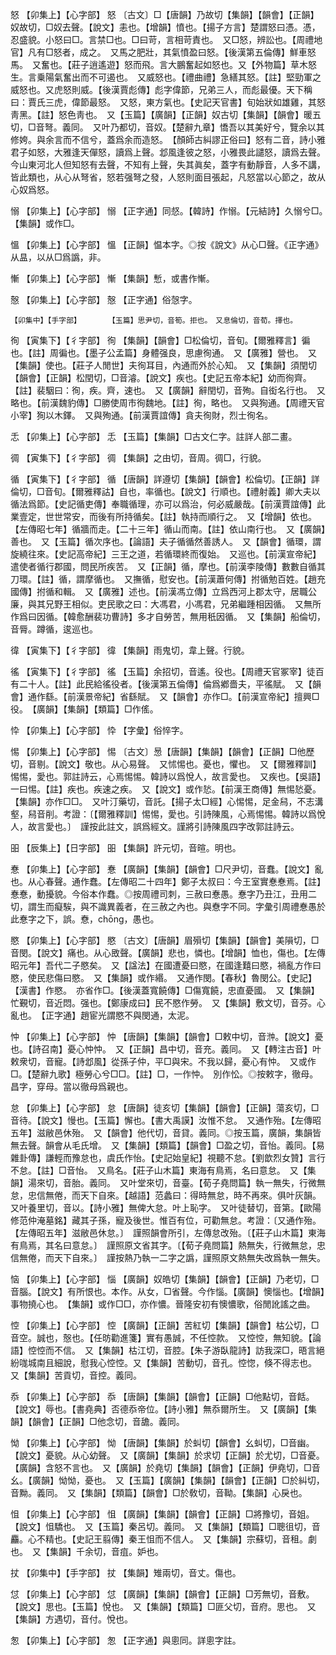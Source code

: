 <!-- { "loadSidebar": true } -->
怒	【卯集上】【心字部】	怒	〔古文〕□【唐韻】乃故切【集韻】【韻會】【正韻】奴故切，□奴去聲。【說文】恚也。【增韻】憤也。【揚子方言】楚謂怒曰憑。憑，忍盛貌。小怒曰□。言禁□也。□曰苛，言相苛責也。　又□怒，辨訟也。【周禮地官】凡有□怒者，成之。　又馬之肥壯，其氣憤盈曰怒。【後漢第五倫傳】鮮車怒馬。　又奮也。【莊子逍遙遊】怒而飛。言大鵬奮起如怒也。又【外物篇】草木怒生。言乗陽氣奮出而不可遏也。　又威怒也。【禮曲禮】急繕其怒。【註】堅勁軍之威怒也。又虎怒則威。【後漢賈彪傳】彪字偉節，兄弟三人，而彪最優。天下稱曰：賈氏三虎，偉節最怒。　又怒，東方氣也。【史記天官書】旬始狀如雄雞，其怒靑黑。【註】怒色靑也。　又【玉篇】【廣韻】【正韻】奴古切【集韻】【韻會】暖五切，□音弩。義同。　又叶乃都切，音奴。【楚辭九章】憍吾以其美好兮，覽余以其修姱。與余言而不信兮，蓋爲余而造怒。　【顏師古糾謬正俗曰】怒有二音，詩小雅君子如怒，大雅逢天僤怒，讀爲上聲。邶風逢彼之怒，小雅畏此譴怒，讀爲去聲。今山東河北人但知怒有去聲，不知有上聲，失其眞矣，蓋字有動靜音，人多不講，皆此類也，从心从弩省，怒若强弩之發，人怒則面目張起，凡怒當以心節之，故从心奴爲怒。

愵	【卯集上】【心字部】	愵	【正字通】同惄。【韓詩】作愵。【元結詩】久愵兮□。　【集韻】或作□。

慍	【卯集上】【心字部】	慍	【正韻】愠本字。◎按《說文》从心□聲。《正字通》从昷，以从□爲譌，非。

慚	【卯集上】【心字部】	慚	【集韻】慙，或書作慚。

慤	【卯集上】【心字部】	慤	【正字通】俗愨字。

	【卯集中】【手字部】		【玉篇】思尹切，音筍。拒也。　又息倫切，音荀。擇也。

徇	【寅集下】【彳字部】	徇	【集韻】【韻會】□松倫切，音旬。【爾雅釋言】徧也。【註】周徧也。【墨子公孟篇】身體强良，思慮徇通。　又【廣雅】營也。　又【集韻】使也。【莊子人閒世】夫徇耳目，內通而外於心知。　又【集韻】須閏切【韻會】【正韻】松閏切，□音濬。【說文】疾也。【史記五帝本紀】幼而徇齊。【註】裴駰曰：徇，疾。齊，速也。　又【廣韻】辭閏切，音殉。自衒名行也。　又略也。【前漢魏豹傳】□勝使周市徇魏地。【註】徇，略也。　又與狥通。【周禮天官小宰】狥以木鐸。　又與殉通。【前漢賈誼傳】貪夫徇財，烈士徇名。

忎	【卯集上】【心字部】	忎	【玉篇】【集韻】□古文仁字。註詳人部二畫。

徟	【寅集下】【彳字部】	徟	【集韻】之由切，音周。徟□，行貌。

循	【寅集下】【彳字部】	循	【唐韻】詳遵切【集韻】【韻會】松倫切。【正韻】詳倫切，□音旬。【爾雅釋詁】自也，率循也。【說文】行順也。【禮射義】卿大夫以循法爲節。【史記循吏傳】奉職循理，亦可以爲治，何必威嚴哉。【前漢賈誼傳】此業壹定，世世常安，而後有所持循矣。【註】執持而順行之。　又【增韻】依也。【左傳昭七年】循牆而走。【二十三年】循山而南。【註】依山南行也。　又【廣韻】善也。　又【玉篇】循次序也。【論語】夫子循循然善誘人。　又【韻會】循環，謂旋繞往來。【史記高帝紀】三王之道，若循環終而復始。　又巡也。【前漢宣帝紀】遣使者循行郡國，問民所疾苦。　又【正韻】循，摩也。【前漢李陵傳】數數自循其刀環。【註】循，謂摩循也。　又撫循，慰安也。【前漢蕭何傳】拊循勉百姓。【趙充國傳】拊循和輯。　又【廣雅】述也。【前漢馮立傳】立爲西河上郡太守，居職公廉，與其兄野王相似。吏民歌之曰：大馮君，小馮君，兄弟繼踵相因循。　又無所作爲曰因循。【韓愈酬裴功曹詩】多才自勞苦，無用秖因循。　又【集韻】船倫切，音脣。蹲循，逡巡也。

徫	【寅集下】【彳字部】	徫	【集韻】雨鬼切，韋上聲。行貌。

徭	【寅集下】【彳字部】	徭	【玉篇】余招切，音遙。役也。【周禮天官冢宰】徒百有二十人。【註】此民給徭役者。【後漢第五倫傳】倫爲鄕嗇夫，平徭賦。　又【韻會】通作繇。【前漢景帝紀】省繇賦。　又【韻會】亦作□。【前漢宣帝紀】擅興□役。　【廣韻】【集韻】【類篇】□作傜。

忰	【卯集上】【心字部】	忰	【字彙】俗悴字。

惕	【卯集上】【心字部】	惕	〔古文〕惖【唐韻】【集韻】【韻會】【正韻】□他歷切，音剔。【說文】敬也。从心易聲。　又怵惕也。憂也，懼也。　又【爾雅釋訓】惕惕，愛也。郭註詩云，心焉惕惕。韓詩以爲悅人，故言愛也。　又疾也。【吳語】一曰惕。【註】疾也。疾速之疾。　又【說文】或作悐。【前漢王商傳】無惕悐憂。【集韻】亦作□□。　又叶汀藥切，音託。【揚子太□經】心惕惕，足金舄，不志溝壑，舄音削。考證：〔【爾雅釋訓】惕惕，愛也。引詩陳風，心焉惕惕。韓詩以爲悅人，故言愛也。〕　謹按此註文，誤爲經文。謹將引詩陳風四字改郭註詩云。 

昍	【辰集上】【日字部】	昍	【集韻】許元切，音暄。明也。

惷	【卯集上】【心字部】	惷	【廣韻】【集韻】【韻會】□尺尹切，音蠢。【說文】亂也。从心春聲。通作蠢。【左傳昭二十四年】鄭子太叔曰：今王室實惷惷焉。【註】惷惷，動擾貌。今俗本作蠢。◎按周禮司刺，三赦曰惷愚。惷字乃丑江，丑用二切，謂生而癡騃，與不識異義者，在三赦之內也。與憃字不同。字彙引周禮惷愚於此惷字之下，誤。憃，chōnɡ，愚也。

愍	【卯集上】【心字部】	愍	〔古文〕【唐韻】眉殞切【集韻】【韻會】美隕切，□音閔。【說文】痛也。从心敃聲。【廣韻】悲也，憐也。【增韻】恤也，傷也。【左傳昭元年】吾代二子愍矣。　又【諡法】在國遭憂曰愍，在國逢囏曰愍，禍亂方作曰愍，使民悲傷曰愍。　又【集韻】或作緡。　又通作閔。【春秋】魯閔公。【史記】【漢書】作愍。　亦省作□。【後漢蓋寬饒傳】□傷寬饒，忠直憂國。　又【集韻】忙覲切，音近悶。强也。【鄭康成曰】民不愍作勞。　又【集韻】敷文切，音芬。心亂也。　【正字通】趙宦光謂愍不與閔通，太泥。

忡	【卯集上】【心字部】	忡	【唐韻】【集韻】【韻會】□敕中切，音浺。【說文】憂也。【詩召南】憂心忡忡。　又【正韻】昌中切，音充。義同。　又【轉注古音】叶敕衆切，音寵。【詩邶風】從孫子仲，平□與宋。不我以歸，憂心有忡。　又或作□。【楚辭九歌】極勞心兮□□。【註】□，一作忡。　別作忪。◎按敕字，徹母。昌字，穿母。當以徹母爲親也。

怠	【卯集上】【心字部】	怠	【唐韻】徒亥切【集韻】【韻會】【正韻】蕩亥切，□音待。【說文】慢也。【玉篇】懈也。【書大禹謨】汝惟不怠。　又通作殆。【左傳昭五年】滋敝邑休殆。　又【韻會】他代切，音貸。義同。◎按玉篇，廣韻，集韻皆無去聲。韻會从毛氏增。　又【集韻】【類篇】【韻會】□盈之切，音怡。義同。【易雜卦傳】謙輕而豫怠也，虞氏作怡。【史記始皇紀】視聽不怠。【劉歆烈女贊】言行不怠。【註】□音怡。　又鳥名。【莊子山木篇】東海有鳥焉，名曰意怠。　又【集韻】湯來切，音胎。義同。　又叶堂來切，音臺。【荀子堯問篇】執一無失，行微無怠，忠信無倦，而天下自來。【越語】范蠡曰：得時無怠，時不再來。俱叶灰韻。　又叶養里切，音以。【詩小雅】無俾大怠。叶上恥字。　又叶徒替切，音第。【歐陽修范仲淹墓銘】藏其子孫，寵及後世。惟百有位，可勸無怠。考證：〔又通作殆。【左傳昭五年】滋敝邑休怠。〕　謹照韻會所引，左傳怠改殆。〔【莊子山木篇】東海有鳥焉，其名曰意怠。〕　謹照原文省其字。〔【荀子堯問篇】熱無失，行微無怠，忠信無倦，而天下自來。〕　謹按熱乃執一二字之譌，謹照原文熱無失改爲執一無失。 

恼	【卯集上】【心字部】	惱	【廣韻】奴皓切【集韻】【韻會】【正韻】乃老切，□音腦。【說文】有所恨也。本作。从女，□省聲。今作惱。【廣韻】懊惱也。【增韻】事物撓心也。　【集韻】或作□□，亦作憹。晉隆安初有懊憹歌，俗閒訛謠之曲。

悾	【卯集上】【心字部】	悾	【廣韻】【正韻】苦紅切【集韻】【韻會】枯公切，□音空。誠也，慤也。【任昉勸進箋】實有愚誠，不任悾款。　又悾悾，無知貌。【論語】悾悾而不信。　又【集韻】枯江切，音腔。【朱子游臥龍詩】訪我深□，晤言絕紛哤城南且細說，慰我心悾悾。又【集韻】苦動切，音孔。悾惚，倏不得志也。　又【集韻】苦貢切，音控。義同。

忝	【卯集上】【心字部】	忝	【唐韻】【集韻】【韻會】【正韻】□他點切，音餂。【說文】辱也。【書堯典】否德忝帝位。【詩小雅】無忝爾所生。　又【廣韻】【集韻】【韻會】【正韻】□他念切，音舚。義同。

怮	【卯集上】【心字部】	怮	【唐韻】【集韻】於虯切【韻會】幺虯切，□音幽。【說文】憂貌。从心幼聲。　又【廣韻】【集韻】於求切【正韻】於尤切，□音憂。【廣韻】含怒不言也。　又【廣韻】於堯切【集韻】【韻會】【正韻】伊堯切，□音幺。【廣韻】怮怮，憂也。　又【玉篇】【廣韻】【集韻】【韻會】【正韻】□於糾切，音黝。義同。　又【集韻】【類篇】【韻會】□於敎切，音靿。【集韻】心戾也。

怚	【卯集上】【心字部】	怚	【廣韻】【集韻】【韻會】【正韻】□將豫切，音姐。【說文】怚驕也。　又【玉篇】秦呂切。義同。　又【集韻】【類篇】□聰徂切，音麤。心不精也。【史記王翦傳】秦王怚而不信人。　又【集韻】宗蘇切，音租。劇也。　又【集韻】千余切，音疽。妒也。

扙	【卯集中】【手字部】	扙	【集韻】雉兩切，音丈。傷也。

怤	【卯集上】【心字部】	怤	【廣韻】【集韻】【韻會】【正韻】□芳無切，音敷。【說文】思也。【玉篇】悅也。　又【集韻】【類篇】□匪父切，音府。思也。　又【集韻】方遇切，音付。悅也。

怱	【卯集上】【心字部】	怱	【正字通】與悤同。詳悤字註。

